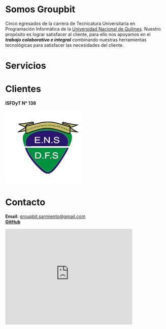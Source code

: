 # Somos Groupbit 

Cinco egresados de la carrera de Tecnicatura Universitaria en Programación Informática de la [Universidad Nacional de Quilmes](www.unq.edu.ar).
Nuestro propósito es lograr satisfacer al cliente, para ello nos apoyamos en el ***trabajo colaborativo e integral*** combinando nuestras herramientas tecnológicas para satisfacer las necesidades del cliente.
  
# Servicios
# Clientes
**ISFDyT  N° 138**

![logo](assets/img/logoEscuela.png)
# Contacto
    
**Email:** [groupbit.sarmiento@gmail.com](mailto:groupbit.sarmiento@gmail.com)  
[**GitHub**](https://github.com/groupbit/groupbit.github.io) 
<iframe src="https://www.google.com/maps/embed?pb=!1m18!1m12!1m3!1d26408.921654570855!2d-59.808093682203804!3d-34.16897204888143!2m3!1f0!2f0!3f0!3m2!1i1024!2i768!4f13.1!3m3!1m2!1s0x95bbd82dad9c52d5%3A0xd24e4e67a7cde5f6!2sCap.+Sarmiento%2C+Buenos+Aires!5e0!3m2!1ses!2sar!4v1558568106715!5m2!1ses!2sar" width="400" height="300" frameborder="0" style="border:0" allowfullscreen></iframe>